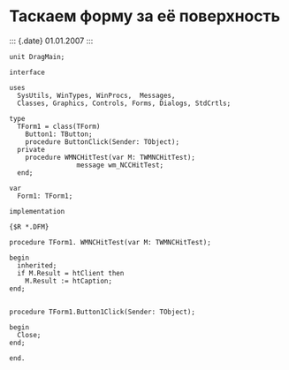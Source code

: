 Таскаем форму за её поверхность
===============================

::: {.date}
01.01.2007
:::

    unit DragMain;
     
    interface
     
    uses
      SysUtils, WinTypes, WinProcs,  Messages,
      Classes, Graphics, Controls, Forms, Dialogs, StdCrtls;
     
    type
      TForm1 = class(TForm)
        Button1: TButton;
        procedure ButtonClick(Sender: TObject);
      private       
        procedure WMNCHitTest(var M: TWMNCHitTest);
                     message wm_NCCHitTest;
      end;
     
    var
      Form1: TForm1;
     
    implementation
     
    {$R *.DFM}
     
    procedure TForm1. WMNCHitTest(var M: TWMNCHitTest); 
     
    begin
      inherited;
      if M.Result = htClient then
        M.Result := htCaption;
    end;
     
     
    procedure TForm1.Button1Click(Sender: TObject);
     
    begin
      Close;
    end;
     
    end.
